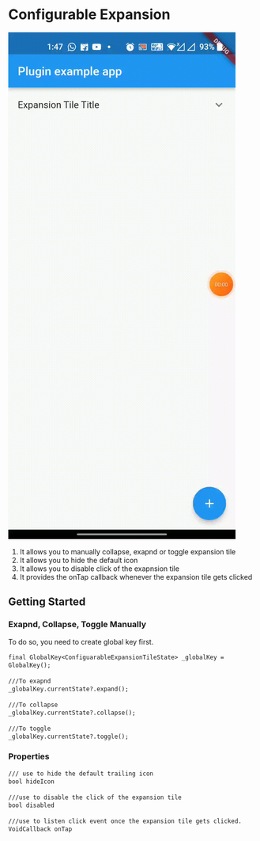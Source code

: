 # Configurable Expansion

![configurable-expanion-tile](configurable_expansion_tile.gif)

1.  It allows you to manually collapse, exapnd or toggle expansion tile
2.  It allows you to hide the default icon
3.  It allows you to disable click of the exapnsion tile
4.  It provides the onTap callback whenever the expansion tile gets clicked

## Getting Started

### Exapnd, Collapse, Toggle Manually
To do so, you need to create global key first.
```
final GlobalKey<ConfiguarableExpansionTileState> _globalKey = GlobalKey();

///To exapnd 
_globalKey.currentState?.expand();

///To collapse
_globalKey.currentState?.collapse();

///To toggle
_globalKey.currentState?.toggle();
```

### Properties
```
/// use to hide the default trailing icon
bool hideIcon

///use to disable the click of the expansion tile
bool disabled

///use to listen click event once the expansion tile gets clicked.
VoidCallback onTap
```



